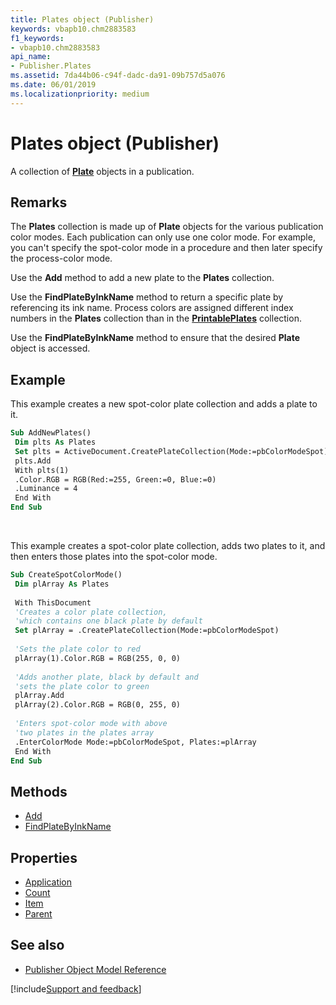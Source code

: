 ```yaml
---
title: Plates object (Publisher)
keywords: vbapb10.chm2883583
f1_keywords:
- vbapb10.chm2883583
api_name:
- Publisher.Plates
ms.assetid: 7da44b06-c94f-dadc-da91-09b757d5a076
ms.date: 06/01/2019
ms.localizationpriority: medium
---
```



# Plates object (Publisher)

A collection of **[Plate](Publisher.Plate.md)** objects in a publication.
 
## Remarks

The **Plates** collection is made up of **Plate** objects for the various publication color modes. Each publication can only use one color mode. For example, you can't specify the spot-color mode in a procedure and then later specify the process-color mode. 

<!-- NO LINK EXISTS
Use the **[CreatePlateCollection](overview/Publisher.md)** method of the **[Document](Publisher.Document.md)** object to specify which color mode to use in a publication's plate collection. -->

Use the **Add** method to add a new plate to the **Plates** collection. 

<!-- NO LINK EXISTS
Use the **[EnterColorMode](overview/Publisher.md)** method of the **[Document](Publisher.Document.md)** object to the specify the color mode and the **Plates** collection to use with the color mode. Use the **[ColorMode](overview/Publisher.md)** property to determine which color mode is in use in a publication. -->

Use the **FindPlateByInkName** method to return a specific plate by referencing its ink name. Process colors are assigned different index numbers in the **Plates** collection than in the **[PrintablePlates](Publisher.PrintablePlates.md)** collection. 

Use the **FindPlateByInkName** method to ensure that the desired **Plate** object is accessed.

## Example

This example creates a new spot-color plate collection and adds a plate to it.

```vb
Sub AddNewPlates() 
 Dim plts As Plates 
 Set plts = ActiveDocument.CreatePlateCollection(Mode:=pbColorModeSpot) 
 plts.Add 
 With plts(1) 
 .Color.RGB = RGB(Red:=255, Green:=0, Blue:=0) 
 .Luminance = 4 
 End With 
End Sub
```

<br/>

This example creates a spot-color plate collection, adds two plates to it, and then enters those plates into the spot-color mode.

```vb
Sub CreateSpotColorMode() 
 Dim plArray As Plates 
 
 With ThisDocument 
 'Creates a color plate collection, 
 'which contains one black plate by default 
 Set plArray = .CreatePlateCollection(Mode:=pbColorModeSpot) 
 
 'Sets the plate color to red 
 plArray(1).Color.RGB = RGB(255, 0, 0) 
 
 'Adds another plate, black by default and 
 'sets the plate color to green 
 plArray.Add 
 plArray(2).Color.RGB = RGB(0, 255, 0) 
 
 'Enters spot-color mode with above 
 'two plates in the plates array 
 .EnterColorMode Mode:=pbColorModeSpot, Plates:=plArray 
 End With 
End Sub
```

## Methods

- [Add](Publisher.Plates.Add.md)
- [FindPlateByInkName](Publisher.Plates.FindPlateByInkName.md)

## Properties

- [Application](Publisher.Plates.Application.md)
- [Count](Publisher.Plates.Count.md)
- [Item](Publisher.Plates.Item.md)
- [Parent](Publisher.Plates.Parent.md)

## See also

- [Publisher Object Model Reference](overview/publisher/object-model.md)



[!include[Support and feedback](~/includes/feedback-boilerplate.md)]
